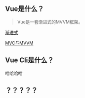 ## Vue是什么？
> Vue是一套渐进式的MVVM框架。

[渐进式](vue/扩展.md#渐进式)

[MVC与MVVM](/vue/扩展.md#MVC与MVVM设计模式)

## Vue Cli是什么？
哈哈哈哈

## ？？？？？